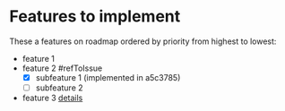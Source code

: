 Features to implement
=====================

These a features on roadmap ordered by priority from highest to lowest:

- feature 1
- feature 2 #refToIssue
  - [x] subfeature 1 (implemented in a5c3785)
  - [ ] subfeature 2
- feature 3 [details](http://link-to-details.com/)
